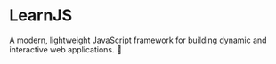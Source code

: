 # LearnJS
A modern, lightweight JavaScript framework for building dynamic and interactive web applications. 🚀
